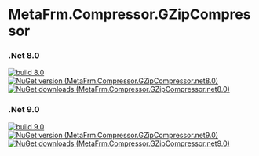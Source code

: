 # MetaFrm.Compressor.GZipCompressor

### .Net 8.0
[![build 8.0](https://github.com/MetaFrm/MetaFrm.Compressor.GZipCompressor/actions/workflows/build_8.0.yml/badge.svg)](https://github.com/MetaFrm/MetaFrm.Compressor.GZipCompressor/actions/workflows/build_8.0.yml)
[![NuGet version (MetaFrm.Compressor.GZipCompressor.net8.0)](https://img.shields.io/nuget/v/MetaFrm.Compressor.GZipCompressor.net8.0)](https://www.nuget.org/packages/MetaFrm.Compressor.GZipCompressor.net8.0/)
[![NuGet downloads (MetaFrm.Compressor.GZipCompressor.net8.0)](https://img.shields.io/nuget/dt/MetaFrm.Compressor.GZipCompressor.net8.0)](https://www.nuget.org/packages/MetaFrm.Compressor.GZipCompressor.net8.0/)
### .Net 9.0
[![build 9.0](https://github.com/MetaFrm/MetaFrm.Compressor.GZipCompressor/actions/workflows/build_9.0.yml/badge.svg)](https://github.com/MetaFrm/MetaFrm.Compressor.GZipCompressor/actions/workflows/build_9.0.yml)
[![NuGet version (MetaFrm.Compressor.GZipCompressor.net9.0)](https://img.shields.io/nuget/v/MetaFrm.Compressor.GZipCompressor.net9.0)](https://www.nuget.org/packages/MetaFrm.Compressor.GZipCompressor.net9.0/)
[![NuGet downloads (MetaFrm.Compressor.GZipCompressor.net9.0)](https://img.shields.io/nuget/dt/MetaFrm.Compressor.GZipCompressor.net9.0)](https://www.nuget.org/packages/MetaFrm.Compressor.GZipCompressor.net9.0/)